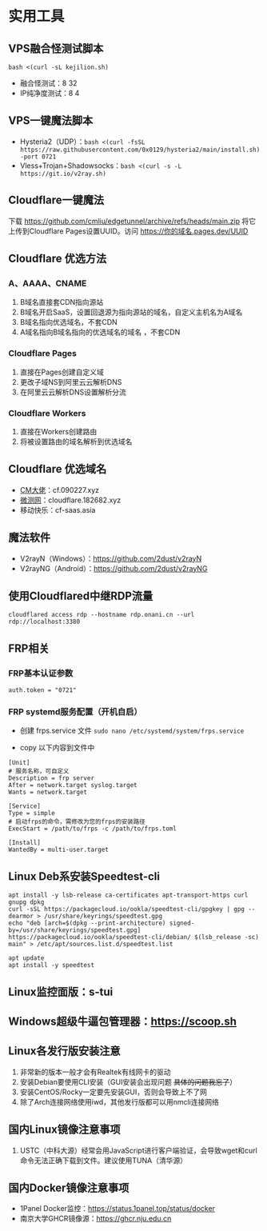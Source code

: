 # 实用工具

## VPS融合怪测试脚本

`bash <(curl -sL kejilion.sh)`

- 融合怪测试：8 32
- IP纯净度测试：8 4

## VPS一键魔法脚本
- Hysteria2（UDP）：`bash <(curl -fsSL https://raw.githubusercontent.com/0x0129/hysteria2/main/install.sh) -port 0721`
- Vless+Trojan+Shadowsocks：`bash <(curl -s -L https://git.io/v2ray.sh)`

## Cloudflare一键魔法

下载 https://github.com/cmliu/edgetunnel/archive/refs/heads/main.zip 将它上传到Cloudflare Pages设置UUID。访问 https://你的域名.pages.dev/UUID

## Cloudflare 优选方法

### A、AAAA、CNAME
1. B域名直接套CDN指向源站
2. B域名开启SaaS，设置回退源为指向源站的域名，自定义主机名为A域名
3. B域名指向优选域名，不套CDN
4. A域名指向B域名指向的优选域名的域名 ，不套CDN

### Cloudflare Pages
1. 直接在Pages创建自定义域
2. 更改子域NS到阿里云云解析DNS
3. 在阿里云云解析DNS设置解析分流

### Cloudflare Workers
1. 直接在Workers创建路由
2. 将被设置路由的域名解析到优选域名

## Cloudflare 优选域名
- [CM大佬](https://blog.cmliussss.com/)：cf.090227.xyz
- [微测网](https://www.wetest.vip/page/cloudflare/cname.html)：cloudflare.182682.xyz
- 移动快乐：cf-saas.asia

## 魔法软件
- V2rayN（Windows）：https://github.com/2dust/v2rayN
- V2rayNG（Android）：https://github.com/2dust/v2rayNG

## 使用Cloudflared中继RDP流量

`cloudflared access rdp --hostname rdp.onani.cn --url rdp://localhost:3380`

## FRP相关

### FRP基本认证参数

`auth.token = "0721"`

### FRP systemd服务配置（开机自启）
- 创建 frps.service 文件
`sudo nano /etc/systemd/system/frps.service`

- copy 以下内容到文件中
```shell
[Unit]
# 服务名称，可自定义
Description = frp server
After = network.target syslog.target
Wants = network.target

[Service]
Type = simple
# 启动frps的命令，需修改为您的frps的安装路径
ExecStart = /path/to/frps -c /path/to/frps.toml

[Install]
WantedBy = multi-user.target
```

## Linux Deb系安装Speedtest-cli
```shell
apt install -y lsb-release ca-certificates apt-transport-https curl gnupg dpkg
curl -sSL https://packagecloud.io/ookla/speedtest-cli/gpgkey | gpg --dearmor > /usr/share/keyrings/speedtest.gpg
echo "deb [arch=$(dpkg --print-architecture) signed-by=/usr/share/keyrings/speedtest.gpg] https://packagecloud.io/ookla/speedtest-cli/debian/ $(lsb_release -sc) main" > /etc/apt/sources.list.d/speedtest.list

apt update
apt install -y speedtest
```

## Linux监控面版：s-tui

## Windows超级牛逼包管理器：https://scoop.sh

## Linux各发行版安装注意
1. 非常新的版本一般才会有Realtek有线网卡的驱动
2. 安装Debian要使用CLI安装（GUI安装会出现问题 ~~具体的问题我忘了~~）
3. 安装CentOS/Rocky一定要先安装GUI，否则会导致上不了网
4. 除了Arch连接网络使用iwd，其他发行版都可以用nmcli连接网络

## 国内Linux镜像注意事项
1. USTC（中科大源）经常会用JavaScript进行客户端验证，会导致wget和curl命令无法正确下载到文件。建议使用TUNA（清华源）

## 国内Docker镜像注意事项
- 1Panel Docker监控：https://status.1panel.top/status/docker
- 南京大学GHCR镜像源：https://ghcr.nju.edu.cn